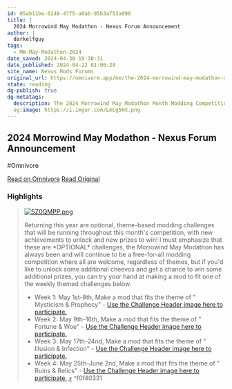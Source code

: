 ```yaml
---
id: 05ab11be-0248-47f5-a0ab-95b3af53a090
title: |
  2024 Morrowind May Modathon - Nexus Forum Announcement
author: |
  darkelfguy
tags:
  - MW-May-Modathon-2024
date_saved: 2024-04-30 19:30:31
date_published: 2024-04-22 01:06:28
site_name: Nexus Mods Forums
original_url: https://omnivore.app/me/the-2024-morrowind-may-modathon-month-modding-competition-celebr-18f2de988e2
state: reading
dg-publish: true
dg-metatags:
  description: The 2024 Morrowind May Modathon Month Modding Competition - May 1st-June 2nd Looking to participate? Use the Modathon Logo in your mod description! Also, check out the Achievements Banner (Color Achievements Banner Black and White Achievements Banner) Got questions? Stop by the Modathon Discord C...
  og:image: https://i.imgur.com/LmCg5HX.png
---
```


## 2024 Morrowind May Modathon - Nexus Forum Announcement
#Omnivore

[Read on Omnivore](https://omnivore.app/me/the-2024-morrowind-may-modathon-month-modding-competition-celebr-18f2de988e2)
[Read Original](https://forums.nexusmods.com/topic/13481169-the-2024-morrowind-may-modathon-month-modding-competition-celebrating-22-years-of-morrowind/)

### Highlights

> [![5Z0QMPP.png](https://proxy-prod.omnivore-image-cache.app/876x750,snRGO91Ij8pJjgWSweGrb32_sy5UocVkMoc3BxZmE91c/https://i.imgur.com/5Z0QMPP.png)](https://i.imgur.com/5Z0QMPP.png "Enlarge image") 
> 
> Returning this year are optional, theme-based modding challenges that will be running throughout this month's competition, with new achievements to unlock and new prizes to win! I must emphasize that these are \*OPTIONAL\* challenges, the Morrowind May Modathon has always been and will continue to be a free-for-all modding competition where all are welcome, regardless of themes, but if you'd like to unlock some additional cheevos and get a chance to win some additional prizes, you can try your hand at making a mod to fit one of the weekly themed challenges below.
> 
> * Week 1: May 1st-8th, Make a mod that fits the theme of " Mysticism & Prophecy" - [Use the Challenge Header image here to participate.](https://i.imgur.com/XWOUr1p.png)
> * Week 2: May 9th-16th, Make a mod that fits the theme of " Fortune & Woe" - [Use the Challenge Header image here to participate.](https://i.imgur.com/Sz1ML7L.png)
> * Week 3: May 17th-24nd, Make a mod that fits the theme of " Illusion & Infection" - [Use the Challenge Header image here to participate.](https://i.imgur.com/EaryT4l.png)
> * Week 4: May 25th-June 2nd, Make a mod that fits the theme of " Ruins & Relics" - [Use the Challenge Header image here to participate.](https://i.imgur.com/wCUUe16.png) [⤴️](https://omnivore.app/me/the-2024-morrowind-may-modathon-month-modding-competition-celebr-18f2de988e2#f0f40331-820c-4e96-8cb3-da118cf61a18)  ^f0f40331

